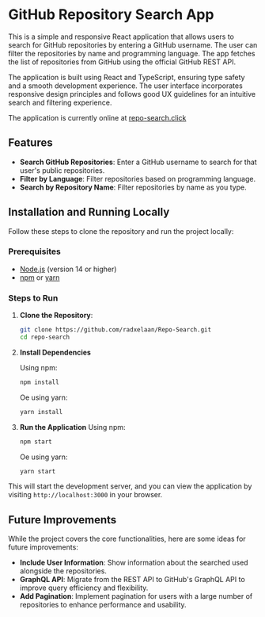 # GitHub Repository Search App

This is a simple and responsive React application that allows users to search for GitHub repositories by entering a GitHub username. The user can filter the repositories by name and programming language. The app fetches the list of repositories from GitHub using the official GitHub REST API.

The application is built using React and TypeScript, ensuring type safety and a smooth development experience. The user interface incorporates responsive design principles and follows good UX guidelines for an intuitive search and filtering experience.

The application is currently online at [repo-search.click](https://repo-search.click/)

## Features

- **Search GitHub Repositories**: Enter a GitHub username to search for that user's public repositories.
- **Filter by Language**: Filter repositories based on programming language.
- **Search by Repository Name**: Filter repositories by name as you type.

## Installation and Running Locally

Follow these steps to clone the repository and run the project locally:

### Prerequisites

- [Node.js](https://nodejs.org/) (version 14 or higher)
- [npm](https://www.npmjs.com/) or [yarn](https://yarnpkg.com/)

### Steps to Run

1. **Clone the Repository**:

   ```bash
   git clone https://github.com/radxelaan/Repo-Search.git
   cd repo-search
   ```

2. **Install Dependencies**

    Using npm:

    ```bash
    npm install
    ```

    Oe using yarn:

    ```bash
    yarn install
    ```

3. **Run the Application**
        Using npm:

    ```bash
    npm start 
    ```

    Oe using yarn:

    ```bash
    yarn start
    ```

This will start the development server, and you can view the application by visiting `http://localhost:3000` in your browser.

## Future Improvements

While the project covers the core functionalities, here are some ideas for future improvements:

- **Include User Information**: Show information about the searched used alongside the repositories.
- **GraphQL API**: Migrate from the REST API to GitHub's GraphQL API to improve query efficiency and flexibility.
- **Add Pagination**: Implement pagination for users with a large number of repositories to enhance performance and usability.


